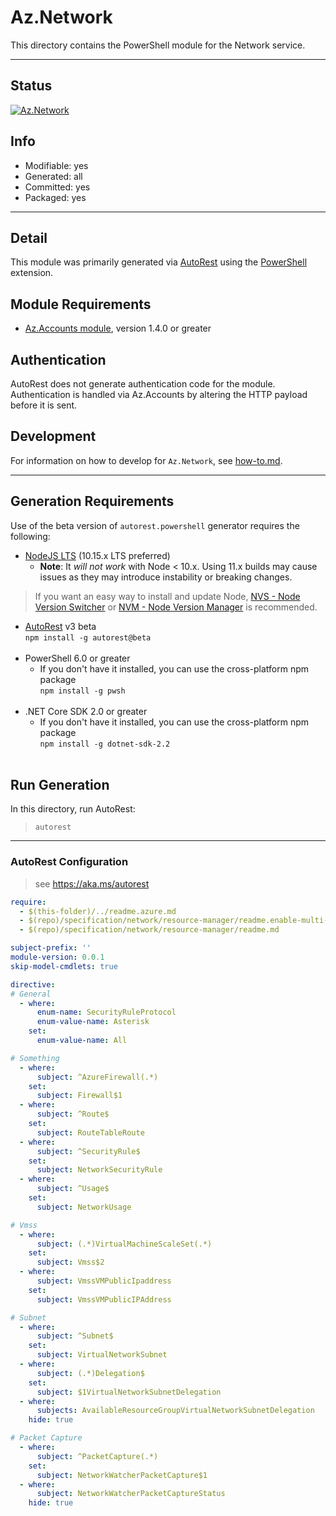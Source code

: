 <!-- region Generated -->
# Az.Network
This directory contains the PowerShell module for the Network service.

---
## Status
[![Az.Network](https://img.shields.io/powershellgallery/v/Az.Network.svg?style=flat-square&label=Az.Network "Az.Network")](https://www.powershellgallery.com/packages/Az.Network/)

## Info
- Modifiable: yes
- Generated: all
- Committed: yes
- Packaged: yes

---
## Detail
This module was primarily generated via [AutoRest](https://github.com/Azure/autorest) using the [PowerShell](https://github.com/Azure/autorest.powershell) extension.

## Module Requirements
- [Az.Accounts module](https://www.powershellgallery.com/packages/Az.Accounts/), version 1.4.0 or greater

## Authentication
AutoRest does not generate authentication code for the module. Authentication is handled via Az.Accounts by altering the HTTP payload before it is sent.

## Development
For information on how to develop for `Az.Network`, see [how-to.md](how-to.md).
<!-- endregion -->

---
## Generation Requirements
Use of the beta version of `autorest.powershell` generator requires the following:
- [NodeJS LTS](https://nodejs.org) (10.15.x LTS preferred)
  - **Note**: It *will not work* with Node < 10.x. Using 11.x builds may cause issues as they may introduce instability or breaking changes.
> If you want an easy way to install and update Node, [NVS - Node Version Switcher](../nodejs/installing-via-nvs.md) or [NVM - Node Version Manager](../nodejs/installing-via-nvm.md) is recommended.
- [AutoRest](https://aka.ms/autorest) v3 beta <br>`npm install -g autorest@beta`<br>&nbsp;
- PowerShell 6.0 or greater
  - If you don't have it installed, you can use the cross-platform npm package <br>`npm install -g pwsh`<br>&nbsp;
- .NET Core SDK 2.0 or greater
  - If you don't have it installed, you can use the cross-platform npm package <br>`npm install -g dotnet-sdk-2.2`<br>&nbsp;

## Run Generation
In this directory, run AutoRest:
> `autorest`

---
### AutoRest Configuration
> see https://aka.ms/autorest

``` yaml
require:
  - $(this-folder)/../readme.azure.md
  - $(repo)/specification/network/resource-manager/readme.enable-multi-api.md
  - $(repo)/specification/network/resource-manager/readme.md

subject-prefix: ''
module-version: 0.0.1
skip-model-cmdlets: true

directive:
# General
  - where:
      enum-name: SecurityRuleProtocol
      enum-value-name: Asterisk
    set:
      enum-value-name: All

# Something
  - where:
      subject: ^AzureFirewall(.*)
    set:
      subject: Firewall$1
  - where:
      subject: ^Route$
    set:
      subject: RouteTableRoute
  - where:
      subject: ^SecurityRule$
    set:
      subject: NetworkSecurityRule
  - where:
      subject: ^Usage$
    set:
      subject: NetworkUsage

# Vmss
  - where:
      subject: (.*)VirtualMachineScaleSet(.*)
    set:
      subject: Vmss$2
  - where:
      subject: VmssVMPublicIpaddress
    set:
      subject: VmssVMPublicIPAddress

# Subnet
  - where:
      subject: ^Subnet$
    set:
      subject: VirtualNetworkSubnet
  - where:
      subject: (.*)Delegation$
    set:
      subject: $1VirtualNetworkSubnetDelegation
  - where:
      subjects: AvailableResourceGroupVirtualNetworkSubnetDelegation
    hide: true

# Packet Capture
  - where:
      subject: ^PacketCapture(.*)
    set:
      subject: NetworkWatcherPacketCapture$1
  - where:
      subject: NetworkWatcherPacketCaptureStatus
    hide: true

```
